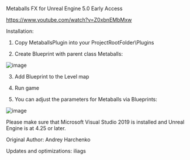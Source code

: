 Metaballs FX for Unreal Engine 5.0 Early Access

https://www.youtube.com/watch?v=Z0xbnEMbMxw



Installation:

1) Copy MetaballsPlugin into your ProjectRootFolder\Plugins

2) Create Blueprint with parent class Metaballs:

![image](https://cloud.githubusercontent.com/assets/9151008/13838301/e6cfb902-ec23-11e5-9de8-7aa44092e00d.png)


3) Add Blueprint to the Level map

4) Run game

5) You can adjust the parameters for Metaballs via Blueprints:

![image](https://cloud.githubusercontent.com/assets/9151008/13838346/46b6a70e-ec24-11e5-9898-07a615118e16.png)



Please make sure that Microsoft Visual Studio 2019 is installed and Unreal Engine is at 4.25 or later.


Original Author: Andrey Harchenko

Updates and optimizations: iliags
